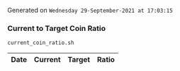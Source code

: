 Generated on `Wednesday 29-September-2021 at 17:03:15`

### Current to Target Coin Ratio
`current_coin_ratio.sh`

Date|Current|Target|Ratio
---|---|---|---
